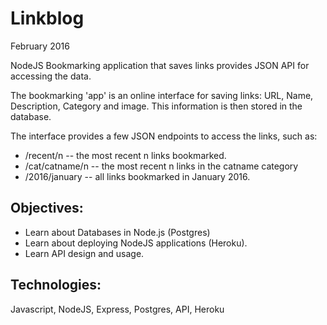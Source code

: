 # Linkblog

February 2016

NodeJS Bookmarking application that saves links provides JSON API for accessing the data.

The bookmarking 'app' is an online interface for saving links: URL, Name, Description, Category and image. This information is then stored in the database. 

The interface provides a few JSON endpoints to access the links, such as:

- /recent/n -- the most recent n links bookmarked.
- /cat/catname/n -- the most recent n links in the catname category
- /2016/january -- all links bookmarked in January 2016.

## Objectives:

- Learn about Databases in Node.js (Postgres)
- Learn about deploying NodeJS applications (Heroku).
- Learn API design and usage.

## Technologies:

Javascript, NodeJS, Express, Postgres, API, Heroku
